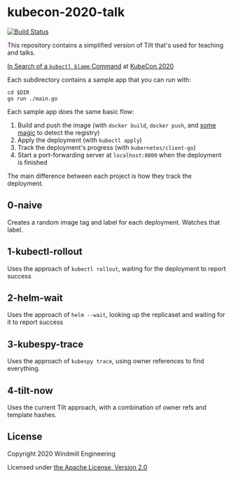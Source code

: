 # kubecon-2020-talk

[![Build Status](https://circleci.com/gh/tilt-dev/kubecon-2020-talk/tree/master.svg?style=shield)](https://circleci.com/gh/tilt-dev/kubecon-2020-talk)

This repository contains a simplified version of Tilt that's used for teaching and talks.

[In Search of a `kubectl blame` Command](https://sched.co/ekAv) at [KubeCon 2020](https://events.linuxfoundation.org/kubecon-cloudnativecon-north-america/)

Each subdirectory contains a sample app that you can run with:

```
cd $DIR
go run ./main.go
```

Each sample app does the same basic flow:

1) Build and push the image (with `docker build`, `docker push`, and [some magic](https://github.com/tilt-dev/localregistry-go) to detect the registry)
2) Apply the deployment (with `kubectl apply`)
3) Track the deployment's progress (with `kubernetes/client-go`)
4) Start a port-forwarding server at `localhost:8000` when the deployment is finished

The main difference between each project is how they track the deployment.

## 0-naive

Creates a random image tag and label for each deployment. Watches that label.

## 1-kubectl-rollout

Uses the approach of `kubectl rollout`, waiting for the deployment to report success

## 2-helm-wait

Uses the approach of `helm --wait`, looking up the replicaset and waiting for it to report success

## 3-kubespy-trace

Uses the approach of `kubespy trace`, using owner references to find everything.

## 4-tilt-now

Uses the current Tilt approach, with a combination of owner refs and template hashes.

## License

Copyright 2020 Windmill Engineering

Licensed under [the Apache License, Version 2.0](LICENSE)
